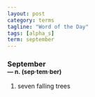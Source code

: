 ```yaml
---
layout: post
category: terms
tagline: "Word of the Day"
tags: [alpha_s]
term: september
---
```


<h3>September<br/> <small>&mdash; n. (sep<span>&middot;</span>tem<span>&middot;</span>ber)</small></h3>
<p><ol>
<li>seven falling trees</li>
</ol></p>
